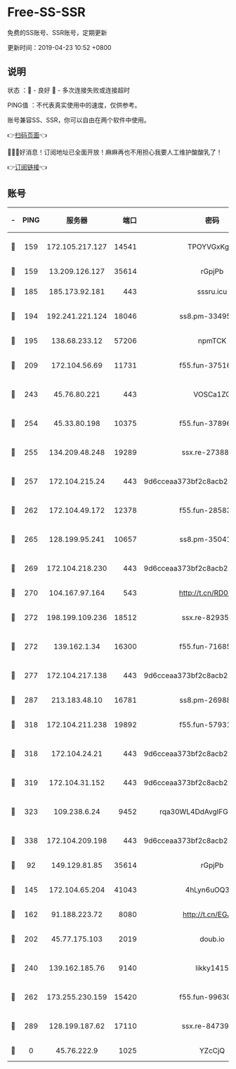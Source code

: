 # Free-SS-SSR

免费的SS账号、SSR账号，定期更新

更新时间：2019-04-23 10:52 +0800

## 说明

状态     ：🙂 - 良好 🙁 - 多次连接失败或连接超时

PING值   ：不代表真实使用中的速度，仅供参考。

账号兼容SS、SSR，你可以自由在两个软件中使用。

👉[扫码页面](https://liesauer.github.io/Free-SS-SSR/)👈

🎉🎉🎉好消息！订阅地址已全面开放！麻麻再也不用担心我要人工维护酸酸乳了！

👉[订阅链接](https://www.liesauer.net/yogurt/subscribe?ACCESS_TOKEN=DAYxR3mMaZAsaqUb)👈

## 账号

|-|PING|服务器|端口|密码|加密方式|区域|
|:----:|:----:|:-----:|-----:|:----:|:----:|:----:|
|🙂|159|172.105.217.127|14541|TPOYVGxKglpi|aes-256-cfb|JP|
|🙂|159|13.209.126.127|35614|rGpjPb|rc4-md5|KR|
|🙂|185|185.173.92.181|443|sssru.icu|rc4-md5|RU|
|🙂|194|192.241.221.124|18046|ss8.pm-33495332|aes-256-cfb|US|
|🙂|195|138.68.233.12|57206|npmTCK|rc4-md5|US|
|🙂|209|172.104.56.69|11731|f55.fun-37516800|aes-256-cfb|SG|
|🙂|243|45.76.80.221|443|VOSCa1ZG|aes-256-cfb|DE|
|🙂|254|45.33.80.198|10375|f55.fun-37896018|aes-256-cfb|US|
|🙂|255|134.209.48.248|19289|ssx.re-27388997|aes-256-cfb|US|
|🙂|257|172.104.215.24|443|9d6cceaa373bf2c8acb22e60b6a58be6|aes-256-cfb|US|
|🙂|262|172.104.49.172|12378|f55.fun-28583571|aes-256-cfb|SG|
|🙂|265|128.199.95.241|10657|ss8.pm-35041128|aes-256-cfb|SG|
|🙂|269|172.104.218.230|443|9d6cceaa373bf2c8acb22e60b6a58be6|aes-256-cfb|US|
|🙂|270|104.167.97.164|543|http://t.cn/RD0D7sx|rc4-md5|CA|
|🙂|272|198.199.109.236|18512|ssx.re-82935450|aes-256-cfb|US|
|🙂|272|139.162.1.34|16300|f55.fun-71685076|aes-256-cfb|SG|
|🙂|277|172.104.217.138|443|9d6cceaa373bf2c8acb22e60b6a58be6|aes-256-cfb|US|
|🙂|287|213.183.48.10|16781|ss8.pm-26988503|rc4-md5|RU|
|🙂|318|172.104.211.238|19892|f55.fun-57931164|aes-256-cfb|US|
|🙂|318|172.104.24.21|443|9d6cceaa373bf2c8acb22e60b6a58be6|aes-256-cfb|US|
|🙂|319|172.104.31.152|443|9d6cceaa373bf2c8acb22e60b6a58be6|aes-256-cfb|US|
|🙂|323|109.238.6.24|9452|rqa30WL4DdAvgIFG6Fs3znzTa|aes-256-cfb|FR|
|🙂|338|172.104.209.198|443|9d6cceaa373bf2c8acb22e60b6a58be6|aes-256-cfb|US|
|🙂|92|149.129.81.85|35614|rGpjPb|rc4-md5|HK|
|🙂|145|172.104.65.204|41043|4hLyn6uOQ3hU|aes-256-cfb|JP|
|🙂|162|91.188.223.72|8080|http://t.cn/EGJIyrl|rc4-md5|RU|
|🙂|202|45.77.175.103|2019|doub.io|aes-128-ctr|SG|
|🙂|240|139.162.185.76|9140|likky1415|aes-256-cfb|DE|
|🙂|262|173.255.230.159|15420|f55.fun-99630859|aes-256-cfb|US|
|🙂|289|128.199.187.62|17110|ssx.re-84739131|aes-256-cfb|SG|
|🙁|0|45.76.222.9|1025|YZcCjQ|rc4-md5|JP|
